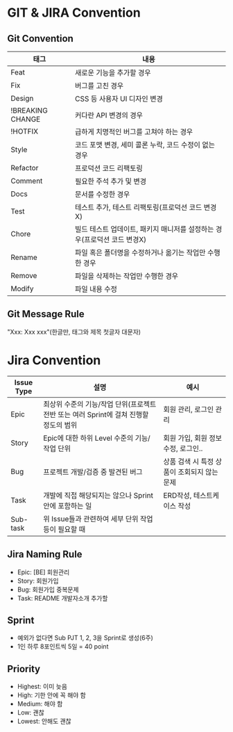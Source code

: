 # GIT & JIRA Convention

## Git Convention

|태그|내용|
|------|---|
|Feat|새로운 기능을 추가할 경우|
|Fix|버그를 고친 경우|
|Design|CSS 등 사용자 UI 디자인 변경|
|!BREAKING CHANGE|커다란 API 변경의 경우|
|!HOTFIX|급하게 치명적인 버그를 고쳐야 하는 경우|
|Style|코드 포맷 변경, 세미 콜론 누락, 코드 수정이 없는 경우|
|Refactor|프로덕션 코드 리팩토링|
|Comment|필요한 주석 추가 및 변경|
|Docs|문서를 수정한 경우|
|Test|테스트 추가, 테스트 리팩토링(프로덕션 코드 변경X)|
|Chore|빌드 테스트 업데이트, 패키지 매니저를 설정하는 경우(프로덕션 코드 변경X)|
|Rename|파일 혹은 폴더명을 수정하거나 옮기는 작업만 수행한 경우|
|Remove|파일을 삭제하는 작업만 수행한 경우|
|Modify|파일 내용 수정|

## Git Message Rule

"Xxx: Xxx xxx"(한글만, 태그와 제목 첫글자 대문자)

# Jira Convention

|Issue Type|설명|예시|
|---|---|---|
|Epic|최상위 수준의 기능/작업 단위(프로젝트 전반 또는 여러 Sprint에 걸쳐 진행할 정도의 범위|회원 관리, 로그인 관리|
|Story|Epic에 대한 하위 Level 수준의 기능/작업 단위|회원 가입, 회원 정보 수정, 로그인..|
|Bug|프로젝트 개발/검증 중 발견된 버그|상품 검색 시 특정 상품이 조회되지 않는 문제|
|Task|개발에 직접 해당되지는 않으나 Sprint안에 포함하는 일|ERD작성, 테스트케이스 작성|
|Sub-task|위 Issue들과 관련하여 세부 단위 작업 등이 필요할 때||

## Jira Naming Rule

- Epic: [BE] 회원관리
- Story: 회원가입
- Bug: 회원가입 중복문제
- Task: README 개발자소개 추가할

## Sprint

- 예외가 없다면 Sub PJT 1, 2, 3을 Sprint로 생성(6주)
- 1인 하루 8포인트씩 5일 = 40 point

## Priority

- Highest: 이미 늦음
- High: 기한 안에 꼭 해야 함
- Medium: 해야 함
- Low: 괜찮
- Lowest: 안해도 괜찮
